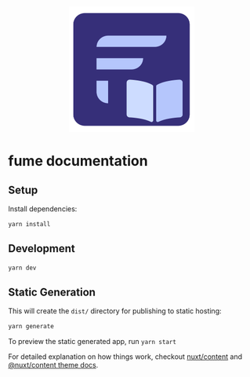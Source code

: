 <p align="center">
  <img src="https://raw.githubusercontent.com/fumeapp/docs/master/static/icon.png" width="256" height="256" />
</p>

# fume documentation

## Setup

Install dependencies:

```bash
yarn install
```

## Development

```bash
yarn dev
```

## Static Generation

This will create the `dist/` directory for publishing to static hosting:

```bash
yarn generate
```

To preview the static generated app, run `yarn start`

For detailed explanation on how things work, checkout [nuxt/content](https://content.nuxtjs.org) and [@nuxt/content theme docs](https://content.nuxtjs.org/themes-docs).
